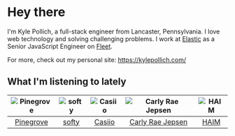 # Hey there


I'm Kyle Pollich, a full-stack engineer from Lancaster, Pennsylvania. I love web technology and solving challenging problems.
I work at [Elastic](https://www.elastic.co/) as a Senior JavaScript Engineer on [Fleet](https://www.elastic.co/guide/en/fleet/current/fleet-overview.html).

For more, check out my personal site: https://kylepollich.com/

## What I'm listening to lately

<!-- begin artists -->
  |![Pinegrove](https://i.scdn.co/image/ab6761610000f17833dca482f170d638dde2cf30)|![softy](https://i.scdn.co/image/ab6761610000f1783ed26cd944be61cf5628f157)|![Casiio](https://i.scdn.co/image/ab6761610000f17869ab85a6fb28bf699c7794c7)|![Carly Rae Jepsen](https://i.scdn.co/image/ab6761610000f17871fed7c1f401da1662f209cb)|![HAIM](https://i.scdn.co/image/ab6761610000f178a688abfbbed1037befa47232)|
  |:---:|:---:|:---:|:---:|:---:|
  |[Pinegrove](https://open.spotify.com/artist/2gbT6GPXMis0OAkZbEQCYB)|[softy](https://open.spotify.com/artist/0wcen0V8FgQu6xYupnZMbB)|[Casiio](https://open.spotify.com/artist/5zUSfxfP1NETZiaWt0Ui0a)|[Carly Rae Jepsen](https://open.spotify.com/artist/6sFIWsNpZYqfjUpaCgueju)|[HAIM](https://open.spotify.com/artist/4Ui2kfOqGujY81UcPrb5KE)|
<!-- end artists -->
